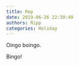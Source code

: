 ```yaml
---
title: Rep
date: 2019-06-26 22:39:49
authors: Ripp
categories: Holiday
---
```


 Oingo boingo.

Bingo!